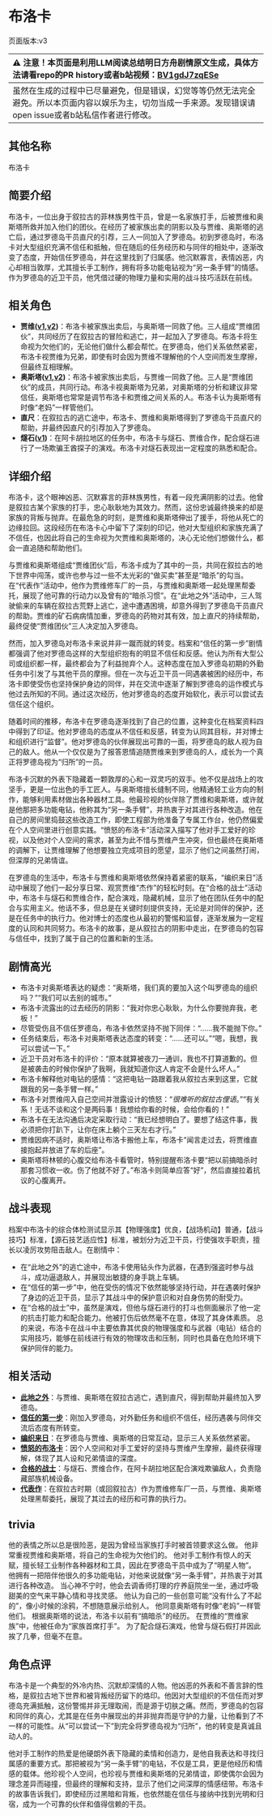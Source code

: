# 布洛卡
页面版本:v3
 

| :warning: 注意！本页面是利用LLM阅读总结明日方舟剧情原文生成，具体方法请看repo的PR history或者b站视频：[BV1gdJ7zqESe](https://www.bilibili.com/video/BV1gdJ7zqESe/)         |
|:----------------------------|
| 虽然在生成的过程中已尽量避免，但是错误，幻觉等等仍然无法完全避免。所以本页面内容以娱乐为主，切勿当成一手来源。发现错误请open issue或者b站私信作者进行修改。|



## 其他名称
布洛卡
## 简要介绍
布洛卡，一位出身于叙拉古的菲林族男性干员，曾是一名家族打手，后被贾维和奥斯塔所救并加入他们的团伙。在经历了被家族出卖的阴影以及与贾维、奥斯塔的逃亡后，通过罗德岛干员直尺的引荐，三人一同加入了罗德岛。初到罗德岛时，布洛卡对大型组织充满不信任和抵触，但在随后的任务经历和与同伴的相处中，逐渐改变了态度，开始信任罗德岛，并在这里找到了归属感。他沉默寡言，表情凶恶，内心却相当敦厚，尤其擅长手工制作，拥有将多功能电钻视为“另一条手臂”的情感。作为罗德岛的近卫干员，他凭借过硬的物理力量和实用的战斗技巧活跃在前线。
## 相关角色
-   **贾维([v1](../chars/char_349_chiave.md),[v2](char_349_chiave.md))**：布洛卡被家族出卖后，与奥斯塔一同救了他。三人组成“贾维团伙”，共同经历了在叙拉古的冒险和逃亡，并一起加入了罗德岛。布洛卡将生命视为欠他们的，无论他们做什么都会帮忙。在罗德岛，他们关系依然紧密，布洛卡视贾维为兄弟，即使有时会因为贾维不理解他的个人空间而发生摩擦，但最终互相理解。
-   **奥斯塔([v1](../chars/char_346_aosta.md),[v2](char_346_aosta.md))**：布洛卡被家族出卖后，与贾维一同救了他。三人是“贾维团伙”的成员，共同行动。布洛卡视奥斯塔为兄弟，对奥斯塔的分析和建议非常信任，奥斯塔也常常是调节布洛卡和贾维之间关系的人。布洛卡认为奥斯塔有时像“老妈”一样管他们。
-   **直尺**：在叙拉古的逃亡途中，布洛卡、贾维和奥斯塔得到了罗德岛干员直尺的帮助，并最终因直尺的引荐加入了罗德岛。
-   **燧石([v1](../chars/char_415_flint.md))**：在阿卡胡拉地区的任务中，布洛卡与燧石、贾维合作，配合燧石进行了一场欺骗王酋探子的演戏。布洛卡对燧石表现出一定程度的熟悉和配合。
## 详细介绍
布洛卡，这个眼神凶恶、沉默寡言的菲林族男性，有着一段充满阴影的过去。他曾是叙拉古某个家族的打手，忠心耿耿地为其效力。然而，这份忠诚最终换来的却是家族的背叛与抛弃。在最危急的时刻，是贾维和奥斯塔伸出了援手，将他从死亡的边缘拉回。这段经历在布洛卡心中留下了深刻的印记，他对大型组织和家族充满了不信任，也因此将自己的生命视为欠贾维和奥斯塔的，决心无论他们想做什么，都会一直追随和帮助他们。

与贾维和奥斯塔组成“贾维团伙”后，布洛卡成为了其中的一员，共同在叙拉古的地下世界中闯荡，或许也参与过一些不太光彩的“做买卖”甚至是“暗杀”的勾当。在“代表作”活动中，他作为贾维修车厂的一员，与贾维和奥斯塔一起处理黑帮委托，展现了他可靠的行动力以及曾有的“暗杀习惯”。在“此地之外”活动中，三人驾驶偷来的车辆在叙拉古荒野上逃亡，途中遭遇困境，却意外得到了罗德岛干员直尺的帮助。贾维的矿石病病情加重，罗德岛的药物对其有效，加上直尺的持续帮助，最终促使“贾维团伙”三人决定加入罗德岛。

然而，加入罗德岛对布洛卡来说并非一蹴而就的转变。档案和“信任的第一步”剧情都强调了他对罗德岛这样的大型组织抱有的明显不信任和反感。他认为所有大型公司或组织都一样，最终都会为了利益抛弃个人。这种态度在加入罗德岛初期的外勤任务中引发了与其他干员的摩擦。但在一次与近卫干员一同遇袭被困的经历中，布洛卡即使受伤也坚持保护身边的同伴，并在交流中逐渐了解到罗德岛的运作模式与他过去所知的不同。通过这次经历，他对罗德岛的态度开始软化，表示可以尝试去信任这个组织。

随着时间的推移，布洛卡在罗德岛逐渐找到了自己的位置，这种变化在档案资料四中得到了印证。他对罗德岛的态度从不信任和反感，转变为认同其目标，并对博士和组织进行“监督”。他对罗德岛的伙伴展现出可靠的一面，将罗德岛的敌人视为自己的敌人。他从一个仅仅是为了报答恩情追随贾维来到罗德岛的人，成长为一个真正将罗德岛视为“归所”的一员。

布洛卡沉默的外表下隐藏着一颗敦厚的心和一双灵巧的双手。他不仅是战场上的攻坚手，更是一位出色的手工匠人。与奥斯塔擅长缝制不同，他精通轻工业方向的制作，能够利用素材做出各种器材工具。他最珍视的伙伴除了贾维和奥斯塔，或许就是他那把多功能电钻，他称其为“另一条手臂”，并热衷于对其进行各种改造。他在自己的房间里捣鼓这些改造工作，即使工程部为他准备了专属工作台，他仍然偏爱在个人空间里进行创意实践。“愤怒的布洛卡”活动深入描写了他对手工爱好的珍视，以及他对个人空间的需求，甚至为此不惜与贾维产生冲突，但也最终在奥斯塔的调解下，让贾维理解了他想要独立完成项目的愿望，显示了他们之间虽然打闹，但深厚的兄弟情谊。

在罗德岛的生活中，布洛卡与贾维和奥斯塔依然保持着紧密的联系，“编织来日”活动中展现了他们一起分享日常、观赏贾维“杰作”的轻松时刻。在“合格的战士”活动中，布洛卡与燧石和贾维合作，配合演戏，隐藏机械，显示了他在团队任务中的配合与实用主义。他话不多，但总是在关键时刻提供支持，无论是对同伴的保护，还是在任务中的执行力。他对博士的态度也从最初的警惕和监督，逐渐发展为一定程度的认同和共同努力。布洛卡的故事，是从叙拉古的阴影中走出，在罗德岛的包容与信任中，找到了属于自己的位置和新的生活。
## 剧情高光
*   布洛卡对奥斯塔表达的疑虑：“奥斯塔，我们真的要加入这个叫罗德岛的组织吗？”“我们可以去别的城市。”
*   布洛卡流露出的过去经历的阴影：“我对你忠心耿耿，为什么你要抛弃我，老板！”
*   尽管受伤且不信任罗德岛，布洛卡依然坚持不抛下同伴：“......我不能抛下你。”
*   任务结束后，布洛卡对奥斯塔表达态度的转变：“......还可以。”“嗯，我想，我可以尝试一下。”
*   近卫干员对布洛卡的评价：“原本就算被夜刀一通训，我也不打算道歉的。但是被袭击的时候你保护了我啊，我就知道你这人肯定不会是什么坏人。”
*   布洛卡解释他对电钻的感情：“这把电钻一路跟着我从叙拉古来到这里，它就跟我的另一条手臂一样。”
*   布洛卡对贾维闯入自己空间并泄露设计的愤怒：“*很难听的叙拉古俚语*。”“有关系！无话不谈和这个是两码事！我想给你看的时候，会给你看的！”
*   布洛卡在无法沟通后决定采取行动：“我已经想明白了。要想了结这件事，我必须把你打趴下，让你在床上躺个三天左右才行。”
*   贾维因病不适时，奥斯塔让布洛卡搬他上车，布洛卡“闻言走过去，将贾维直接抱起并放进了车的后座”。
*   奥斯塔将林顿的心腹交给布洛卡看管时，特别提醒布洛卡要“把以前搞暗杀时那套习惯收一收。伤了他就不好了。”布洛卡则简单应答“好”，然后直接拉着抗议的心腹离开。
## 战斗表现
档案中布洛卡的综合体检测试显示其【物理强度】优良，【战场机动】普通，【战斗技巧】标准，【源石技艺适应性】标准，被划分为近卫干员，行使强攻手职责，擅长以凌厉攻势阻击敌人。在剧情中：
-   在“此地之外”的逃亡途中，布洛卡使用钻头作为武器，在遇到强盗时参与战斗，成功逼退敌人，并展现出敏捷的身手跳上车辆。
-   在“信任的第一步”中，他在受伤的情况下依然能够坚持行动，并在遇袭时保护了身边的近卫干员，显示了其战斗中的保护意识和对自身伤势的耐受力。
-   在“合格的战士”中，虽然是演戏，但他与燧石进行的打斗也侧面展示了他一定的抗击打能力和配合能力。他被打伤后依然毫不在意，体现了其身体素质。
总的来说，布洛卡在战斗中主要依靠其优良的物理强度和与武器（电钻）结合的实用技巧，能够在前线进行有效的物理攻击和压制，同时也具备在危险环境下保护同伴的能力。
## 相关活动
-   **[此地之外](../stories/act15d5.md)**：与贾维、奥斯塔在叙拉古逃亡，遇到直尺，得到帮助并最终加入罗德岛。
-   **[信任的第一步](../stories/story_broca_set_1.md)**：刚加入罗德岛，对外勤任务和组织不信任，经历遇袭与同伴交流后态度有所转变。
-   **[编织来日](../stories/story_aosta_set_1.md)**：在罗德岛与贾维、奥斯塔的日常互动，显示三人关系依然紧密。
-   **[愤怒的布洛卡](../stories/story_broca_set_2.md)**：因个人空间和对手工爱好的坚持与贾维产生摩擦，最终获得理解，体现了其人设和兄弟情谊的深度。
-   **[合格的战士](../stories/story_flint_set_1.md)**：与燧石、贾维合作，在阿卡胡拉地区配合演戏欺骗敌人，负责隐藏部族机械设备。
-   **[代表作](../stories/story_chiave_set_1.md)**：在叙拉古时期（或回叙拉古）作为贾维修车厂一员，与贾维、奥斯塔处理黑帮委托，展现了其过去的经历和可靠的执行力。
## trivia
他的表情之所以总是很险恶，是因为曾经当家族打手时被首领要求这么做。
他非常重视贾维和奥斯塔，将自己的生命视为欠他们的。
他对手工制作有惊人的天赋，擅长轻工业制作各种器材和工具，因此在罗德岛干员中成为了“明星人物”。
他拥有一把陪伴他很久的多功能电钻，对他来说就像“另一条手臂”，并热衷于对其进行各种改造。
当心神不宁时，他会去调香师打理的疗养庭院坐一坐，通过呼吸甜美的空气来平静心情和寻找灵感。
他认为自己的一些创意可能“没有什么了不起的”，像小时候的涂鸦，不想随意展示给别人。
他同意奥斯塔有时像“老妈”一样管他们。
根据奥斯塔的说法，布洛卡以前有“搞暗杀”的经历。
在贾维的“贾维家族”中，他被任命为“家族首席打手”。
为了配合燧石演戏，他曾与燧石假打并因此挨了几拳，但毫不在意。
## 角色点评
布洛卡是一个典型的外冷内热、沉默却深情的人物。他凶恶的外表和不善言辞的性格，是叙拉古地下世界和被背叛经历留下的烙印。他因对大型组织的不信任而对罗德岛充满抵触，这份警惕并非无理取闹，而是源于切肤之痛。然而，罗德岛的包容和同伴的真心，尤其是在任务中展现出的并非抛弃而是守护的力量，让他看到了不一样的可能性。从“可以尝试一下”到完全将罗德岛视为“归所”，他的转变是真诚且动人的。

他对手工制作的热爱是他硬朗外表下隐藏的柔情和创造力，是他自我表达和寻找归属感的重要方式。那把被视为“另一条手臂”的电钻，不仅是工具，更是他经历和情感的载体。他珍视个人空间，也珍视与贾维和奥斯塔的兄弟情谊，即使偶尔会因为理念差异而碰撞，但最终的理解和支持，显示了他们之间深厚的情感纽带。布洛卡的故事告诉我们，即使经历过黑暗和背叛，也依然能在信任与接纳中找到光明和归宿，成为一个可靠的伙伴和值得信赖的干员。